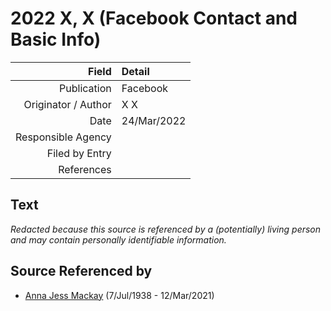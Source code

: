 ﻿---
layout: page
permalink: /sources/s58537934
---

# 2022 X, X (Facebook Contact and Basic Info)

Field | Detail
---:|:---
Publication | Facebook
Originator / Author | X X
Date | 24/Mar/2022
Responsible Agency | 
Filed by Entry | 
References | 

## Text

_Redacted because this source is referenced by a (potentially) living person and may contain personally identifiable information._

## Source Referenced by

* [Anna Jess Mackay](../people/@41265374@-anna-jess-mackay-b1938-7-7-d2021-3-12.md) (7/Jul/1938 - 12/Mar/2021)
